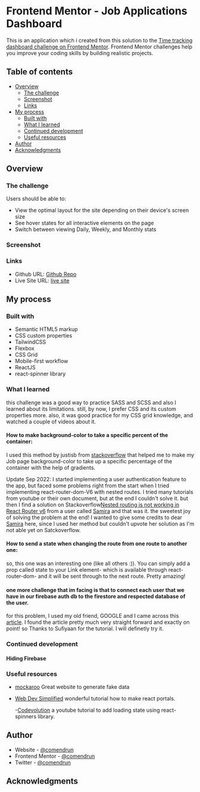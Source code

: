 # Frontend Mentor - Job Applications Dashboard

This is an application which i created from this solution to the [Time tracking dashboard challenge on Frontend Mentor](https://www.frontendmentor.io/challenges/time-tracking-dashboard-UIQ7167Jw). Frontend Mentor challenges help you improve your coding skills by building realistic projects.

## Table of contents

- [Overview](#overview)
  - [The challenge](#the-challenge)
  - [Screenshot](#screenshot)
  - [Links](#links)
- [My process](#my-process)
  - [Built with](#built-with)
  - [What I learned](#what-i-learned)
  - [Continued development](#continued-development)
  - [Useful resources](#useful-resources)
- [Author](#author)
- [Acknowledgments](#acknowledgments)

## Overview

### The challenge

Users should be able to:

- View the optimal layout for the site depending on their device's screen size
- See hover states for all interactive elements on the page
- Switch between viewing Daily, Weekly, and Monthly stats

### Screenshot

### Links

- Github URL: [Github Repo](https://github.com/comendrun/applied-jobs-dashboard)
- Live Site URL: [live site](https://comendrun.com/applied-jobs-dashboard/)

## My process

### Built with

- Semantic HTML5 markup
- CSS custom properties
- TailwindCSS
- Flexbox
- CSS Grid
- Mobile-first workflow
- ReactJS
- react-spinner library

### What I learned

this challenge was a good way to practice SASS and SCSS and also I learned about its limitations. still, by now, I prefer CSS and its custom properties more.
also, it was good practice for my CSS grid knowledge, and watched a couple of videos about it.

#### How to make background-color to take a specific percent of the container:

I used this method by justisb from [stackoverflow](https://stackoverflow.com/questions/8541081/css-set-a-background-color-which-is-50-of-the-width-of-the-window) that helped me to make my Job page background-color to take up a specific percentage of the container with the help of gradients.

Update Sep 2022:
I started implementing a user authentication feature to the app, but faced some problems right from the start when I tried implementing react-router-dom-V6 with nested routes.
I tried many tutorials from youtube or their own document, but at the end I couldn't solve it. but then I find a solution on Stackoverflow[Nested routing is not working in React Router v6](https://stackoverflow.com/questions/64291991/nested-routing-is-not-working-in-react-router-v6) from a user called [Samira](https://stackoverflow.com/users/12902108/samira) and that was it. the sweetest joy of solving the problem at the end! I wanted to give some credits to dear [Samira](https://stackoverflow.com/users/12902108/samira) here, since I used her method but couldn't upvote her solution as I'm not able yet on Satckoverflow.

#### How to send a state when changing the route from one route to another one:

so, this one was an interesting one (like all others :)). You can simply add a prop called state to your Link element- which is available through react-router-dom- and it will be sent through to the next route. Pretty amazing!

#### one more challenge that im facing is that to connect each user that we have in our firebase auth db to the firestore and respected database of the user.

for this problem, I used my old friend, GOOGLE and I came across this [article](https://javascript.plainenglish.io/firebase-authentication-with-firestore-database-78e6e4f348c6). I found the article pretty much very straight forward and exactly on point! so Thanks to Sufiyaan for the tutorial. I will definetly try it.

### Continued development

#### Hiding Firebase 

<!-- I hope I can write a more concise and also shorter code for this kind of application, it's not that hard, and also it was tricky because I tried to DRY as much as I can but in the end, I could do what I wanted to. for example i don't know yet how to replace an addressed directory of an array with our state

```js
const directory = data.timeframes.daily.current;
```

for example, I wanted to change the directory when our state changes and just replace "daily" with our new state. but I wasn't able to do that yet. hopefully ill find another way around it. -->

### Useful resources

- [mockaroo](https://www.mockaroo.com/)
  Great website to generate fake data

- [Web Dev Simplified](https://www.youtube.com/watch?v=LyLa7dU5tp8&t=547s)
  wonderful tutorial how to make react portals.

  -[Codevolution](https://www.youtube.com/watch?v=T0i0zHyryrs)
  a youtube tutorial to add loading state using react-spinners library.

## Author

- Website - [@comendrun](https://github.com/comendrun)
- Frontend Mentor - [@comendrun](https://www.frontendmentor.io/profile/comendrun)
- Twitter - [@comendrun](https://twitter.com/comendrun)

## Acknowledgments
